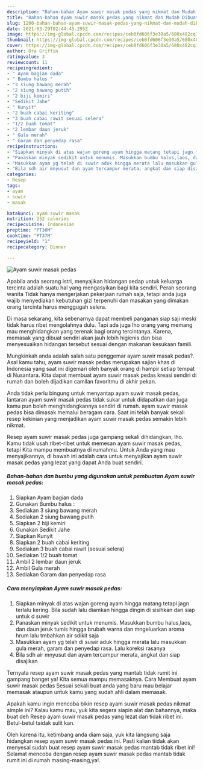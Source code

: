```yaml
---
description: "Bahan-bahan Ayam suwir masak pedas yang nikmat dan Mudah Dibuat"
title: "Bahan-bahan Ayam suwir masak pedas yang nikmat dan Mudah Dibuat"
slug: 1200-bahan-bahan-ayam-suwir-masak-pedas-yang-nikmat-dan-mudah-dibuat
date: 2021-03-29T02:44:45.295Z
image: https://img-global.cpcdn.com/recipes/ceb0fd606f3e30a5/680x482cq70/ayam-suwir-masak-pedas-foto-resep-utama.jpg
thumbnail: https://img-global.cpcdn.com/recipes/ceb0fd606f3e30a5/680x482cq70/ayam-suwir-masak-pedas-foto-resep-utama.jpg
cover: https://img-global.cpcdn.com/recipes/ceb0fd606f3e30a5/680x482cq70/ayam-suwir-masak-pedas-foto-resep-utama.jpg
author: Ora Griffin
ratingvalue: 3
reviewcount: 11
recipeingredient:
- " Ayam bagian dada"
- " Bumbu halus "
- "3 siung bawang merah"
- "2 siung bawang putih"
- "2 biji kemiri"
- "Sedikit Jahe"
- " Kunyit"
- "2 buah cabai keriting"
- "3 buah cabai rawit sesuai selera"
- "1/2 buah tomat"
- "2 lembar daun jeruk"
- " Gula merah"
- " Garam dan penyedap rasa"
recipeinstructions:
- "Siapkan minyak di atas wajan goreng ayam hingga matang tetapi jagn terlalu kering. Bila sudah lalu diamkan hingga dingin di sisihkan dan siap untuk d suwir"
- "Panaskan minyak sedikit untuk menumis. Masukkan bumbu halus,laos, dan daun jeruk tumis hingga brubah warna dan mngeluarkan aroma hrum lalu tmbahkan air sdikit saja"
- "Masukkan ayam yg telah di suwir aduk hingga merata lalu masukkan gula merah, garam dan penyedap rasa. Lalu koreksi rasanya"
- "Bila sdh air mnyusut dan ayam tercampur merata, angkat dan siap disajikan"
categories:
- Resep
tags:
- ayam
- suwir
- masak

katakunci: ayam suwir masak 
nutrition: 252 calories
recipecuisine: Indonesian
preptime: "PT30M"
cooktime: "PT37M"
recipeyield: "1"
recipecategory: Dinner

---
```



![Ayam suwir masak pedas](https://img-global.cpcdn.com/recipes/ceb0fd606f3e30a5/680x482cq70/ayam-suwir-masak-pedas-foto-resep-utama.jpg)

Apabila anda seorang istri, menyajikan hidangan sedap untuk keluarga tercinta adalah suatu hal yang mengasyikan bagi kita sendiri. Peran seorang  wanita Tidak hanya mengerjakan pekerjaan rumah saja, tetapi anda juga wajib menyediakan kebutuhan gizi terpenuhi dan masakan yang dimakan orang tercinta harus menggugah selera.

Di masa  sekarang, kita sebenarnya dapat membeli panganan siap saji meski tidak harus ribet mengolahnya dulu. Tapi ada juga lho orang yang memang mau menghidangkan yang terenak bagi orang tercintanya. Karena, memasak yang dibuat sendiri akan jauh lebih higienis dan bisa menyesuaikan hidangan tersebut sesuai dengan makanan kesukaan famili. 



Mungkinkah anda adalah salah satu penggemar ayam suwir masak pedas?. Asal kamu tahu, ayam suwir masak pedas merupakan sajian khas di Indonesia yang saat ini digemari oleh banyak orang di hampir setiap tempat di Nusantara. Kita dapat membuat ayam suwir masak pedas kreasi sendiri di rumah dan boleh dijadikan camilan favoritmu di akhir pekan.

Anda tidak perlu bingung untuk menyantap ayam suwir masak pedas, lantaran ayam suwir masak pedas tidak sukar untuk didapatkan dan juga kamu pun boleh menghidangkannya sendiri di rumah. ayam suwir masak pedas bisa dimasak memalui beragam cara. Saat ini telah banyak sekali resep kekinian yang menjadikan ayam suwir masak pedas semakin lebih nikmat.

Resep ayam suwir masak pedas juga gampang sekali dihidangkan, lho. Kamu tidak usah ribet-ribet untuk memesan ayam suwir masak pedas, tetapi Kita mampu membuatnya di rumahmu. Untuk Anda yang mau menyajikannya, di bawah ini adalah cara untuk menyajikan ayam suwir masak pedas yang lezat yang dapat Anda buat sendiri.

<!--inarticleads1-->

##### Bahan-bahan dan bumbu yang digunakan untuk pembuatan Ayam suwir masak pedas:

1. Siapkan  Ayam bagian dada
1. Gunakan  Bumbu halus :
1. Sediakan 3 siung bawang merah
1. Sediakan 2 siung bawang putih
1. Siapkan 2 biji kemiri
1. Gunakan Sedikit Jahe
1. Siapkan  Kunyit
1. Siapkan 2 buah cabai keriting
1. Sediakan 3 buah cabai rawit (sesuai selera)
1. Sediakan 1/2 buah tomat
1. Ambil 2 lembar daun jeruk
1. Ambil  Gula merah
1. Sediakan  Garam dan penyedap rasa




<!--inarticleads2-->

##### Cara menyiapkan Ayam suwir masak pedas:

1. Siapkan minyak di atas wajan goreng ayam hingga matang tetapi jagn terlalu kering. Bila sudah lalu diamkan hingga dingin di sisihkan dan siap untuk d suwir
1. Panaskan minyak sedikit untuk menumis. Masukkan bumbu halus,laos, dan daun jeruk tumis hingga brubah warna dan mngeluarkan aroma hrum lalu tmbahkan air sdikit saja
1. Masukkan ayam yg telah di suwir aduk hingga merata lalu masukkan gula merah, garam dan penyedap rasa. Lalu koreksi rasanya
1. Bila sdh air mnyusut dan ayam tercampur merata, angkat dan siap disajikan




Ternyata resep ayam suwir masak pedas yang mantab tidak rumit ini gampang banget ya! Kita semua mampu memasaknya. Cara Membuat ayam suwir masak pedas Sesuai sekali buat anda yang baru mau belajar memasak ataupun untuk kamu yang sudah ahli dalam memasak.

Apakah kamu ingin mencoba bikin resep ayam suwir masak pedas nikmat simple ini? Kalau kamu mau, yuk kita segera siapin alat dan bahannya, maka buat deh Resep ayam suwir masak pedas yang lezat dan tidak ribet ini. Betul-betul taidak sulit kan. 

Oleh karena itu, ketimbang anda diam saja, yuk kita langsung saja hidangkan resep ayam suwir masak pedas ini. Pasti kalian tiidak akan menyesal sudah buat resep ayam suwir masak pedas mantab tidak ribet ini! Selamat mencoba dengan resep ayam suwir masak pedas mantab tidak rumit ini di rumah masing-masing,ya!.

